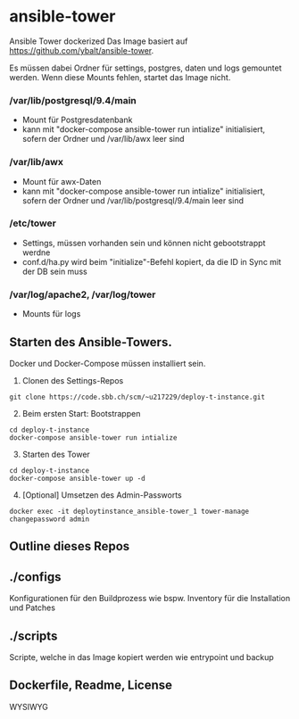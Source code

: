 # ansible-tower
Ansible Tower dockerized
Das Image basiert auf https://github.com/ybalt/ansible-tower.

Es müssen dabei Ordner für settings, postgres, daten und logs gemountet werden. Wenn diese Mounts fehlen, startet das Image nicht.

### /var/lib/postgresql/9.4/main

* Mount für Postgresdatenbank
* kann mit "docker-compose ansible-tower run intialize" initialisiert, sofern der Ordner und /var/lib/awx leer sind

### /var/lib/awx
* Mount für awx-Daten
* kann mit "docker-compose ansible-tower run intialize" initialisiert, sofern der Ordner und /var/lib/postgresql/9.4/main leer sind

### /etc/tower
* Settings, müssen vorhanden sein und können nicht gebootstrappt werdne
* conf.d/ha.py wird beim "initialize"-Befehl kopiert, da die ID in Sync mit der DB sein muss

### /var/log/apache2, /var/log/tower
* Mounts für logs

## Starten des Ansible-Towers.
Docker und Docker-Compose müssen installiert sein.

1. Clonen des Settings-Repos
```
git clone https://code.sbb.ch/scm/~u217229/deploy-t-instance.git
```

2. Beim ersten Start: Bootstrappen
```
cd deploy-t-instance
docker-compose ansible-tower run intialize
```

3. Starten des Tower
```
cd deploy-t-instance
docker-compose ansible-tower up -d
```

4. [Optional] Umsetzen des Admin-Passworts
```
docker exec -it deploytinstance_ansible-tower_1 tower-manage changepassword admin
```

## Outline dieses Repos

## ./configs
Konfigurationen für den Buildprozess wie bspw. Inventory für die Installation und Patches

##  ./scripts
Scripte, welche in das Image kopiert werden wie entrypoint und backup

## Dockerfile, Readme, License

WYSIWYG